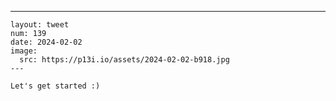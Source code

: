 ---
    layout: tweet
    num: 139
    date: 2024-02-02
    image:
      src: https://p13i.io/assets/2024-02-02-b918.jpg
    ---
    
    Let's get started :)
    
